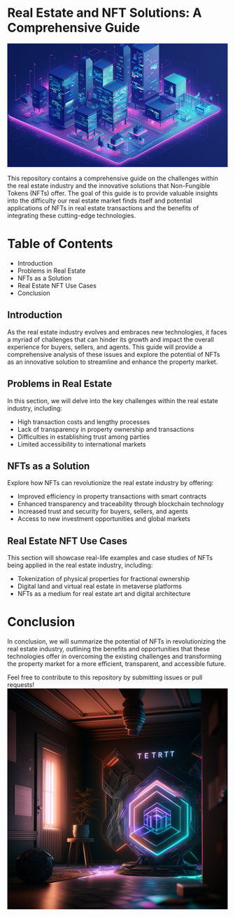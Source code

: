 # Real Estate and NFT Solutions: A Comprehensive Guide

![Alt text](Pictures/SmartContractC.png)

This repository contains a comprehensive guide on the challenges within the real estate industry and the innovative solutions that Non-Fungible Tokens (NFTs) offer. The goal of this guide is to provide valuable insights into the difficulty our real estate market finds itself and potential applications of NFTs in real estate transactions and the benefits of integrating these cutting-edge technologies.

# Table of Contents
- Introduction
- Problems in Real Estate
- NFTs as a Solution
- Real Estate NFT Use Cases
- Conclusion


## Introduction
As the real estate industry evolves and embraces new technologies, it faces a myriad of challenges that can hinder its growth and impact the overall experience for buyers, sellers, and agents. This guide will provide a comprehensive analysis of these issues and explore the potential of NFTs as an innovative solution to streamline and enhance the property market.

## Problems in Real Estate
In this section, we will delve into the key challenges within the real estate industry, including:

- High transaction costs and lengthy processes
- Lack of transparency in property ownership and transactions
- Difficulties in establishing trust among parties
- Limited accessibility to international markets

## NFTs as a Solution

Explore how NFTs can revolutionize the real estate industry by offering:

- Improved efficiency in property transactions with smart contracts
- Enhanced transparency and traceability through blockchain technology
- Increased trust and security for buyers, sellers, and agents
- Access to new investment opportunities and global markets

## Real Estate NFT Use Cases
This section will showcase real-life examples and case studies of NFTs being applied in the real estate industry, including:

- Tokenization of physical properties for fractional ownership
- Digital land and virtual real estate in metaverse platforms
- NFTs as a medium for real estate art and digital architecture

# Conclusion
In conclusion, we will summarize the potential of NFTs in revolutionizing the real estate industry, outlining the benefits and opportunities that these technologies offer in overcoming the existing challenges and transforming the property market for a more efficient, transparent, and accessible future.

Feel free to contribute to this repository by submitting issues or pull requests!![Alt text](Pictures/SmartContract.png)

